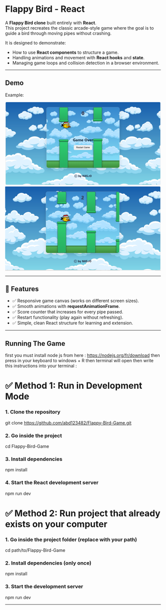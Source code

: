 # Flappy Bird - React

A **Flappy Bird clone** built entirely with **React**.  
This project recreates the classic arcade-style game where the goal is to guide a bird through moving pipes without crashing.  

It is designed to demonstrate:
- How to use **React components** to structure a game.
- Handling animations and movement with **React hooks** and **state**.
- Managing game loops and collision detection in a browser environment.

---

##  Demo


Example:  

![Flappy Bird Demo 1](./src/assets/1.png)
![Flappy Bird Demo 2](./src/assets/2.png)


---

## 🚀 Features
- ✅ Responsive game canvas (works on different screen sizes).  
- ✅ Smooth animations with **requestAnimationFrame**.  
- ✅ Score counter that increases for every pipe passed.  
- ✅ Restart functionality (play again without refreshing).  
- ✅ Simple, clean React structure for learning and extension.  

---
## Running The Game
first you must install node js from here : https://nodejs.org/fr/download
then press in your keyboard to windows + R then terminal will open then write 
this instructions into your terminal :

# ✅ Method 1: Run in Development Mode
### 1. Clone the repository
git clone https://github.com/abd123482/Flappy-Bird-Game.git

### 2. Go inside the project
cd Flappy-Bird-Game

### 3. Install dependencies
npm install   

### 4. Start the React development server
npm run dev  

# ✅ Method 2: Run project that already exists on your computer
### 1. Go inside the project folder (replace with your path)
cd path/to/Flappy-Bird-Game

### 2. Install dependencies (only once)
npm install 

### 3. Start the development server
npm run dev    

---
